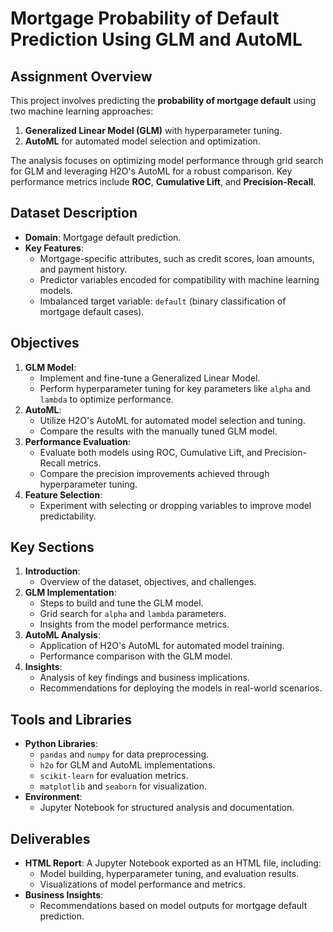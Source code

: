 # Mortgage Probability of Default Prediction Using GLM and AutoML

## Assignment Overview
This project involves predicting the **probability of mortgage default** using two machine learning approaches:
1. **Generalized Linear Model (GLM)** with hyperparameter tuning.
2. **AutoML** for automated model selection and optimization.

The analysis focuses on optimizing model performance through grid search for GLM and leveraging H2O's AutoML for a robust comparison. Key performance metrics include **ROC**, **Cumulative Lift**, and **Precision-Recall**.

## Dataset Description
- **Domain**: Mortgage default prediction.
- **Key Features**:
  - Mortgage-specific attributes, such as credit scores, loan amounts, and payment history.
  - Predictor variables encoded for compatibility with machine learning models.
  - Imbalanced target variable: `default` (binary classification of mortgage default cases).

## Objectives
1. **GLM Model**:
   - Implement and fine-tune a Generalized Linear Model.
   - Perform hyperparameter tuning for key parameters like `alpha` and `lambda` to optimize performance.
2. **AutoML**:
   - Utilize H2O's AutoML for automated model selection and tuning.
   - Compare the results with the manually tuned GLM model.
3. **Performance Evaluation**:
   - Evaluate both models using ROC, Cumulative Lift, and Precision-Recall metrics.
   - Compare the precision improvements achieved through hyperparameter tuning.
4. **Feature Selection**:
   - Experiment with selecting or dropping variables to improve model predictability.

## Key Sections
1. **Introduction**:
   - Overview of the dataset, objectives, and challenges.
2. **GLM Implementation**:
   - Steps to build and tune the GLM model.
   - Grid search for `alpha` and `lambda` parameters.
   - Insights from the model performance metrics.
3. **AutoML Analysis**:
   - Application of H2O's AutoML for automated model training.
   - Performance comparison with the GLM model.
4. **Insights**:
   - Analysis of key findings and business implications.
   - Recommendations for deploying the models in real-world scenarios.

## Tools and Libraries
- **Python Libraries**:
  - `pandas` and `numpy` for data preprocessing.
  - `h2o` for GLM and AutoML implementations.
  - `scikit-learn` for evaluation metrics.
  - `matplotlib` and `seaborn` for visualization.
- **Environment**:
  - Jupyter Notebook for structured analysis and documentation.

## Deliverables
- **HTML Report**: A Jupyter Notebook exported as an HTML file, including:
  - Model building, hyperparameter tuning, and evaluation results.
  - Visualizations of model performance and metrics.
- **Business Insights**:
  - Recommendations based on model outputs for mortgage default prediction.



